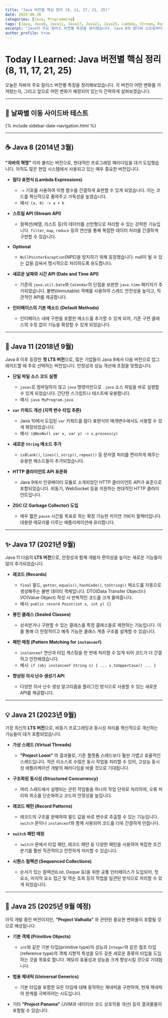 ```yaml
---
title: "Java 버전별 핵심 정리 (8, 11, 17, 21, 25)"
date: 2025-08-30
categories: [Java, Programming]
tags: [Java, Java8, Java11, Java17, Java21, Java25, Lambda, Stream, Records, VirtualThreads]
excerpt: "Java의 주요 릴리스 버전별 특징을 정리했습니다. Java 8의 람다와 스트림부터 Java 21의 가상 스레드까지, 각 버전의 핵심 기능들을 알아보세요."
author_profile: true
---
```


# Today I Learned: Java 버전별 핵심 정리 (8, 11, 17, 21, 25)

오늘은 자바의 주요 릴리스 버전별 특징을 정리해보았습니다. 각 버전이 어떤 변화를 가져왔는지, 그리고 앞으로 어떤 변화가 예정되어 있는지 간략하게 살펴보겠습니다.

---

## 📅 날짜별 이동 사이드바 테스트

{% include sidebar-date-navigation.html %}

---

## ☕️ Java 8 (2014년 3월)

**"자바의 혁명"** 이라 불리는 버전으로, 현대적인 프로그래밍 패러다임을 대거 도입했습니다. 아직도 많은 현업 시스템에서 사용되고 있는 매우 중요한 버전입니다.

* **람다 표현식 (Lambda Expressions)**
    * `->` 기호를 사용하여 익명 함수를 간결하게 표현할 수 있게 되었습니다. 이는 코드를 혁신적으로 줄여주고 가독성을 높였습니다.
    * 예시: `(a, b) -> a + b`

* **스트림 API (Stream API)**
    * 컬렉션(배열, 리스트 등)의 데이터를 선언형으로 처리할 수 있는 강력한 기능입니다. `filter`, `map`, `reduce` 등의 연산을 통해 복잡한 데이터 처리를 간결하게 구현할 수 있습니다.

* **Optional**
    * `NullPointerException`(NPE)을 방지하기 위해 등장했습니다. null이 될 수 있는 값을 감싸서 명시적으로 처리하도록 유도합니다.

* **새로운 날짜와 시간 API (Date and Time API)**
    * 기존의 `java.util.Date`와 `Calendar`의 단점을 보완한 `java.time` 패키지가 추가되었습니다. 불변(Immutable) 객체를 사용하여 스레드 안전성을 높이고, 직관적인 API를 제공합니다.

* **인터페이스의 기본 메소드 (Default Methods)**
    * 인터페이스 내에 구현을 포함한 메소드를 추가할 수 있게 되어, 기존 구현 클래스의 수정 없이 기능을 확장할 수 있게 되었습니다.

---

## 🚀 Java 11 (2018년 9월)

Java 8 이후 등장한 **첫 LTS 버전**으로, 많은 기업들이 Java 8에서 다음 버전으로 업그레이드할 때 주로 선택하는 버전입니다. 안정성과 성능 개선에 초점을 맞췄습니다.

* **단일 파일 소스 코드 실행**
    * `javac`로 컴파일하지 않고 `java` 명령어만으로 `.java` 소스 파일을 바로 실행할 수 있게 되었습니다. 간단한 스크립트나 테스트에 유용합니다.
    * 예시: `java MyProgram.java`

* **`var` 키워드 개선 (지역 변수 타입 추론)**
    * Java 10에서 도입된 `var` 키워드를 람다 표현식의 매개변수에서도 사용할 수 있게 확장되었습니다.
    * 예시: `(@NonNull var x, var y) -> x.process(y)`

* **새로운 `String` 메소드 추가**
    * `isBlank()`, `lines()`, `strip()`, `repeat()` 등 문자열 처리를 편리하게 해주는 유용한 메소드들이 추가되었습니다.

* **HTTP 클라이언트 API 표준화**
    * Java 9에서 인큐베이터 모듈로 소개되었던 HTTP 클라이언트 API가 표준으로 포함되었습니다. 비동기, WebSocket 등을 지원하는 현대적인 HTTP 클라이언트입니다.

* **ZGC (Z Garbage Collector) 도입**
    * 매우 짧은 `pause` 시간을 목표로 하는 확장 가능한 저지연 가비지 컬렉터입니다. 대용량 메모리를 다루는 애플리케이션에 유리합니다.

---

## ✨ Java 17 (2021년 9월)

Java 11 다음의 **LTS 버전**으로, 안정성과 함께 개발자 편의성을 높이는 새로운 기능들이 많이 추가되었습니다.

* **레코드 (Records)**
    * `final` 필드, `getter`, `equals()`, `hashCode()`, `toString()` 메소드를 자동으로 생성해주는 불변 데이터 객체입니다. DTO(Data Transfer Object)나 VO(Value Object) 작성 시 반복적인 코드를 크게 줄여줍니다.
    * 예시: `public record Point(int x, int y) {}`

* **봉인 클래스 (Sealed Classes)**
    * 상속받거나 구현할 수 있는 클래스를 특정 클래스들로 제한하는 기능입니다. 이를 통해 더 안정적이고 예측 가능한 클래스 계층 구조를 설계할 수 있습니다.

* **패턴 매칭 (Pattern Matching for `instanceof`)**
    * `instanceof` 연산과 타입 캐스팅을 한 번에 처리할 수 있게 되어 코드가 더 간결하고 안전해졌습니다.
    * 예시: `if (obj instanceof String s) { ... s.toUpperCase() ... }`

* **향상된 의사 난수 생성기 API**
    * 다양한 의사 난수 생성 알고리즘을 플러그인 방식으로 사용할 수 있는 새로운 API를 제공합니다.

---

## 💡 Java 21 (2023년 9월)

가장 최신의 **LTS 버전**으로, 비동기 프로그래밍과 동시성 처리를 혁신적으로 개선하는 기능들이 대거 포함되었습니다.

* **가상 스레드 (Virtual Threads)**
    * **"Project Loom"** 의 결과물로, 기존 플랫폼 스레드보다 훨씬 가볍고 효율적인 스레드입니다. 적은 리소스로 수많은 동시 작업을 처리할 수 있어, 고성능 동시성 애플리케이션 개발의 패러다임을 바꿀 것으로 기대됩니다.

* **구조화된 동시성 (Structured Concurrency)**
    * 여러 스레드에서 실행되는 관련 작업들을 하나의 작업 단위로 처리하여, 오류 처리와 취소를 단순화하고 코드의 안정성을 높입니다.

* **레코드 패턴 (Record Patterns)**
    * 레코드의 구조를 분해하여 필드 값을 바로 변수로 추출할 수 있는 기능입니다. `switch` 문이나 `instanceof`와 함께 사용되어 코드를 더욱 간결하게 만듭니다.

* **`switch` 패턴 매칭**
    * `switch` 문에서 타입 패턴, 레코드 패턴 등 다양한 패턴을 사용하여 복잡한 조건 분기를 훨씬 직관적이고 안전하게 처리할 수 있습니다.

* **시퀀스 컬렉션 (Sequenced Collections)**
    * 순서가 있는 컬렉션(List, Deque 등)을 위한 공통 인터페이스가 도입되어, 첫 요소, 마지막 요소 접근 및 역순 조회 등의 작업을 일관된 방식으로 처리할 수 있게 되었습니다.

---

## 🔮 Java 25 (2025년 9월 예정)

아직 개발 중인 버전이지만, **"Project Valhalla"** 와 관련된 중요한 변화들이 포함될 것으로 예상됩니다.

* **기본 객체 (Primitive Objects)**
    * `int`와 같은 기본 타입(primitive type)의 성능과 `Integer`와 같은 참조 타입(reference type)의 객체 지향적 특성을 모두 갖춘 새로운 종류의 타입을 도입하는 것을 목표로 합니다. 메모리 효율성과 성능을 크게 향상시킬 것으로 기대됩니다.

* **범용 제네릭 (Universal Generics)**
    * 기본 타입을 포함한 모든 타입에 대해 동작하는 제네릭을 구현하여, 현재 제네릭의 한계를 극복하려는 시도입니다.

* 기타 **"Project Panama"** (JVM과 네이티브 코드 상호작용 개선) 등의 결과물들이 포함될 수 있습니다.

